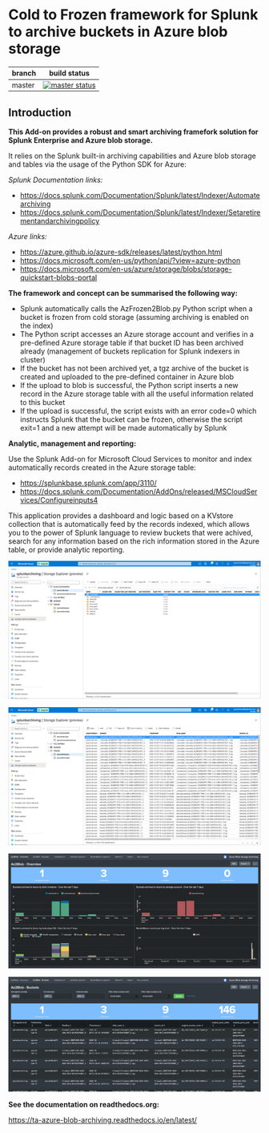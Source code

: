 # Cold to Frozen framework for Splunk to archive buckets in Azure blob storage

| branch | build status |
| ---    | ---          |
| master | [![master status](https://circleci.com/gh/guilhemmarchand/TA-azure-blob-archiving/tree/master.svg?style=svg)](https://circleci.com/gh/guilhemmarchand/TA-azure-blob-archiving/tree/master)

## Introduction

**This Add-on provides a robust and smart archiving framefork solution for Splunk Enterprise and Azure blob storage.**

It relies on the Splunk built-in archiving capabilities and Azure blob storage and tables via the usage of the Python SDK for Azure:

*Splunk Documentation links:*

- https://docs.splunk.com/Documentation/Splunk/latest/Indexer/Automatearchiving
- https://docs.splunk.com/Documentation/Splunk/latest/Indexer/Setaretirementandarchivingpolicy

*Azure links:*

- https://azure.github.io/azure-sdk/releases/latest/python.html
- https://docs.microsoft.com/en-us/python/api/?view=azure-python
- https://docs.microsoft.com/en-us/azure/storage/blobs/storage-quickstart-blobs-portal

**The framework and concept can be summarised the following way:**

- Splunk automatically calls the AzFrozen2Blob.py Python script when a bucket is frozen from cold storage (assuming archiving is enabled on the index)
- The Python script accesses an Azure storage account and verifies in a pre-defined Azure storage table if that bucket ID has been archived already (management of buckets replication for Splunk indexers in cluster)
- If the bucket has not been archived yet, a tgz archive of the bucket is created and uploaded to the pre-defined container in Azure blob
- If the upload to blob is successful, the Python script inserts a new record in the Azure storage table with all the useful information related to this bucket
- If the upload is successful, the script exists with an error code=0 which instructs Splunk that the bucket can be frozen, otherwise the script exit=1 and a new attempt will be made automatically by Splunk

**Analytic, management and reporting:**

Use the Splunk Add-on for Microsoft Cloud Services to monitor and index automatically records created in the Azure storage table:

- https://splunkbase.splunk.com/app/3110/
- https://docs.splunk.com/Documentation/AddOns/released/MSCloudServices/Configureinputs4

This application provides a dashboard and logic based on a KVstore collection that is automatically feed by the records indexed, which allows you to the power of Splunk language to review buckets that were achived, search for any information based on the rich information stored in the Azure table, or provide analytic reporting.

![screenshot1](./docs/img/az_screen.png)

![screenshot2](./docs/img/az_screen2.png)

![screenshot3](./docs/img/splunk_ui_main.png)

![screenshot4](./docs/img/splunk_ui_main2.png)


**See the documentation on readthedocs.org:**

https://ta-azure-blob-archiving.readthedocs.io/en/latest/